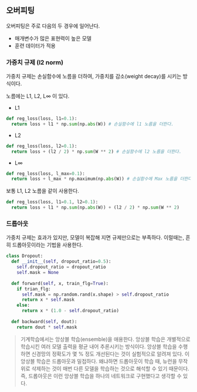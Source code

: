 ## 오버피팅
오버피팅은 주로 다음의 두 경우에 일어난다.
* 매개변수가 많은 표현력이 높은 모델
* 훈련 데이터가 적용

### 가중치 규제 (l2 norm)
가중치 규제는 손실함수에 노름을 더하여, 가중치를 감소(weight decay)를 시키는 방식이다.

노름에는 L1, L2, L∞ 이 있다.
* L1
```python
def reg_loss(loss, l1=0.1):
  return loss + l1 * np.sum(np.abs(W)) # 손실함수에 l1 노름을 더한다.
```
* L2
```python
def reg_loss(loss, l2=0.1):
  return loss + (l2 / 2) * np.sum(W ** 2) # 손실함수에 l2 노름을 더한다. 
```
* L∞
```python
def reg_loss(loss, l_max=0.1):
  return loss + l_max * np.maximum(np.abs(W)) # 손실함수에 Max 노름을 더한다.
```

보통 L1, L2 노름을 같이 사용한다.
```python
def reg_loss(loss, l1=0.1, l2=0.1):
  return loss + l1 * np.sum(np.abs(W)) + (l2 / 2) * np.sum(W ** 2)
```

### 드롭아웃
가중치 규제는 효과가 있지만, 모델이 복잡해 지면 규제만으로는 부족하다. 이럴때는, 흔히 드롭아웃이라는 기법을 사용한다.
```python
class Dropout:
  def __init__(self, dropout_ratio=0.5):
    self.dropout_ratio = dropout_ratio
    self.mask = None
    
  def forward(self, x, train_flg=True):
    if trian_flg:
      self.mask = np.random.rand(x.shape) > self.dropout_ratio
      return x * self.mask
    else:
      return x * (1.0 - self.dropout_ratio)
  
  def backward(self, dout):
    return dout * self.mask
```
> 기계학습에서는 앙상블 학습(ensemble)을 애용한다. 앙상블 학습은 개별적으로 학습시킨 여러 모델 출력을 평균 내어 추론시키는 방식이다.
> 앙상블 학습을 수행하면 신경망의 정확도가 몇 % 정도 개선된다는 것이 실험적으로 알려져 있다. 이 앙상블 학습은 드롭아웃과 밀접하다.
> 왜냐하면 드롭아웃이 학습 때, 뉴런을 무작위로 삭제하는 것이 매번 다른 모델을 학습하는 것으로 해석할 수 있기 때문이다. 즉, 드롭아웃은
> 이런 앙상블 학습을 하나의 네트워크로 구현했다고 생각할 수 있다.
